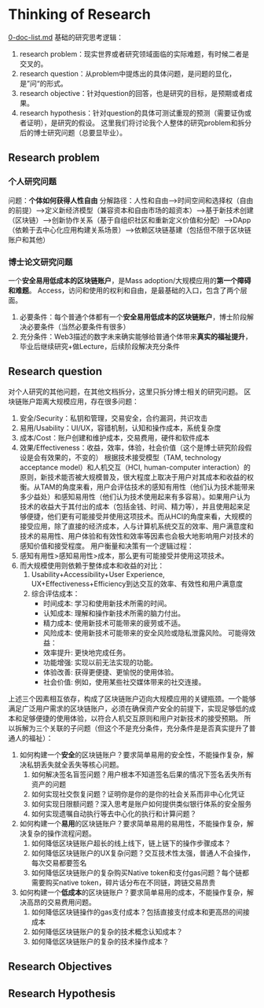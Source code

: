 # Thinking of Research
[0-doc-list.md](./0-doc-list.md)
基础的研究思考逻辑：
1. research problem：现实世界或者研究领域面临的实际难题，有时候二者是交叉的。
2. research question：从problem中提炼出的具体问题，是问题的显化，是”问“的形式。
3. research objective：针对question的回答，也是研究的目标，是预期或者成果。
4. research hypothesis：针对question的具体可测试重现的预测（需要证伪或者证明），是研究的假设。
这里我们将讨论我个人整体的研究problem和拆分后的博士研究问题（总要显毕业）。

## Research problem
### 个人研究问题
问题：**个体如何获得人性自由**
分解路径：人性和自由-->时间空间和选择权（自由的前提）-->定义新经济模型（兼容资本和自由市场的超资本）-->基于新技术创建（区块链）-->创新协作关系（基于自组织社区和重新定义价值和分配）-->DApp（依赖于去中心化应用构建关系场景）-->依赖区块链基建（包括但不限于区块链账户和其他）

### 博士论文研究问题
一个**安全易用低成本的区块链账户**，是Mass adoption/大规模应用的**第一个障碍和难题**。
Access，访问和使用的权利和自由，是最基础的入口，包含了两个层面。
1. 必要条件：每个普通个体都有一个**安全易用低成本的区块链账户**，博士阶段解决必要条件（当然必要条件有很多）
2. 充分条件：Web3描述的数字未来确实能够给普通个体带来**真实的福祉提升**，毕业后继续研究+做Lecture，后续阶段解决充分条件

## Research question
对个人研究的其他问题，在其他文档拆分，这里只拆分博士相关的研究问题。
区块链账户距离大规模应用，存在很多问题：
1. 安全/Security：私钥和管理，交易安全，合约漏洞，共识攻击
2. 易用/Usability：UI/UX，容错机制，认知和操作成本，系统复杂度
3. 成本/Cost：账户创建和维护成本，交易费用，硬件和软件成本
4. 效果/Effectiveness：收益，效率，体验，社会价值（这个是博士研究阶段假设是会有效果的，不变的）
根据技术接受模型（TAM, technology acceptance model）和人机交互（HCI, human-computer interaction）的原则，新技术能否被大规模普及，很大程度上取决于用户对其成本和收益的权衡。从TAM的角度来看，用户会评估技术的感知有用性（他们认为技术能带来多少益处）和感知易用性（他们认为技术使用起来有多容易）。如果用户认为技术的收益大于其付出的成本（包括金钱、时间、精力等），并且使用起来足够便捷，他们更有可能接受并使用这项技术。而从HCI的角度来看，大规模的接受应用，除了直接的经济成本，人与计算机系统交互的效率、用户满意度和技术的易用性、用户体验和有效性和效率等因素也会极大地影响用户对技术的感知价值和接受程度。
用户衡量和决策有一个逻辑过程：
1. 感知有用性>感知易用性>成本，那么更有可能接受并使用这项技术。
2. 而大规模使用则依赖于整体成本和收益的对比：
    1. Usability+Accessibility+User Experience, UX+Effectiveness+Efficiency到达交互的效率、有效性和用户满意度
    2. 综合评估成本：
        - 时间成本: 学习和使用新技术所需的时间。
        - 认知成本: 理解和操作新技术所需的脑力付出。
        - 精力成本: 使用新技术可能带来的疲劳或不适。
        - 风险成本: 使用新技术可能带来的安全风险或隐私泄露风险。
       可能得效益：
       - 效率提升: 更快地完成任务。
       - 功能增强: 实现以前无法实现的功能。
       - 体验改善: 获得更便捷、更愉悦的使用体验。
       - 社会价值: 例如，使用某些社交媒体带来的社交连接。 

上述三个因素相互依存，构成了区块链账户迈向大规模应用的关键瓶颈。一个能够满足广泛用户需求的区块链账户，必须在确保资产安全的前提下，实现足够低的成本和足够便捷的使用体验，以符合人机交互原则和用户对新技术的接受预期。
所以拆解为三个关联的子问题（但这个不是充分条件，充分条件是是否真实提升了普通人的福祉）：
1. 如何构建一个**安全**的区块链账户？要求简单易用的安全性，不能操作复杂，解决私钥丢失就全丢失等核心问题。
    1. 如何解决签名盲签问题？用户根本不知道签名后果的情况下签名丢失所有资产的问题
    2. 如何实现社交恢复问题？证明你是你的是你的社会关系而非中心化凭证
    3. 如何实现日限额问题？深入思考是账户如何提供类似银行体系的安全服务
    4. 如何实现遗嘱自动执行等去中心化的执行和计算问题？
2. 如何构建一个**易用**的区块链账户？要求简单易用的易用性，不能操作复杂，解决复杂的操作流程问题。
    1. 如何降低区块链账户超长的线上线下，链上链下的操作步骤成本？
    2. 如何降低区块链账户的UX复杂问题？交互技术性太强，普通人不会操作，每次交易都要签名
    3. 如何降低区块链账户的复杂购买Native token和支付gas问题？每个链都需要购买native token，碎片话分布在不同链，跨链交易昂贵
3. 如何构建一个**低成本**的区块链账户？要求简单易用的成本，不能操作复杂，解决高昂的交易费用问题。
    1. 如何降低区块链操作的gas支付成本？包括直接支付成本和更高昂的间接成本
    2. 如何降低区块链账户的复杂的技术概念认知成本？
    3. 如何降低区块链账户的复杂的技术操作成本？

## Research Objectives

## Research Hypothesis


    


